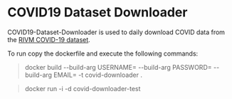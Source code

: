 # COVID19 Dataset Downloader

COVID19-Dataset-Downloader is used to daily download COVID data from the [RIVM COVID-19 dataset](https://data.rivm.nl/covid-19/).

To run copy the dockerfile and execute the following commands:


>docker build --build-arg USERNAME=<username> --build-arg PASSWORD=<password> --build-arg EMAIL=<email> -t covid-downloader .
  
>docker run -i -d covid-downloader-test
